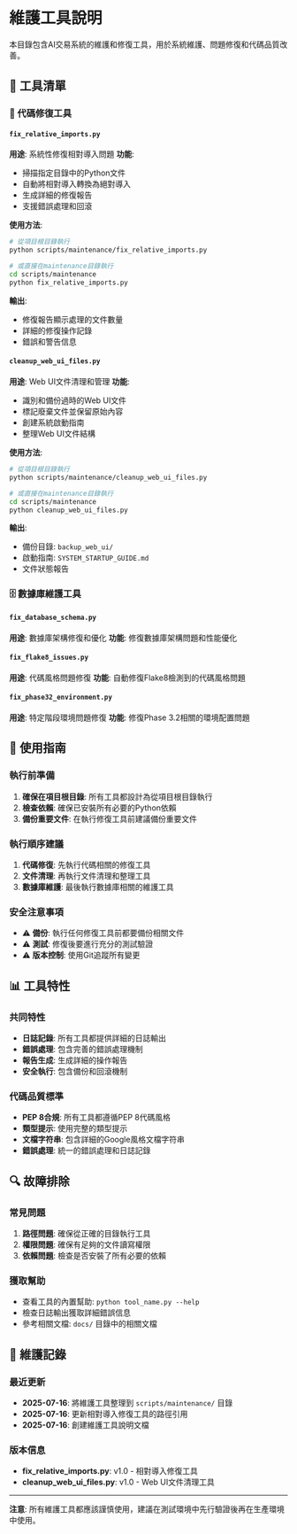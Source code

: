 # 維護工具說明

本目錄包含AI交易系統的維護和修復工具，用於系統維護、問題修復和代碼品質改善。

## 📁 工具清單

### 🔧 代碼修復工具

#### `fix_relative_imports.py`
**用途**: 系統性修復相對導入問題
**功能**: 
- 掃描指定目錄中的Python文件
- 自動將相對導入轉換為絕對導入
- 生成詳細的修復報告
- 支援錯誤處理和回滾

**使用方法**:
```bash
# 從項目根目錄執行
python scripts/maintenance/fix_relative_imports.py

# 或直接在maintenance目錄執行
cd scripts/maintenance
python fix_relative_imports.py
```

**輸出**: 
- 修復報告顯示處理的文件數量
- 詳細的修復操作記錄
- 錯誤和警告信息

#### `cleanup_web_ui_files.py`
**用途**: Web UI文件清理和管理
**功能**:
- 識別和備份過時的Web UI文件
- 標記廢棄文件並保留原始內容
- 創建系統啟動指南
- 整理Web UI文件結構

**使用方法**:
```bash
# 從項目根目錄執行
python scripts/maintenance/cleanup_web_ui_files.py

# 或直接在maintenance目錄執行
cd scripts/maintenance
python cleanup_web_ui_files.py
```

**輸出**:
- 備份目錄: `backup_web_ui/`
- 啟動指南: `SYSTEM_STARTUP_GUIDE.md`
- 文件狀態報告

### 🗄️ 數據庫維護工具

#### `fix_database_schema.py`
**用途**: 數據庫架構修復和優化
**功能**: 修復數據庫架構問題和性能優化

#### `fix_flake8_issues.py`
**用途**: 代碼風格問題修復
**功能**: 自動修復Flake8檢測到的代碼風格問題

#### `fix_phase32_environment.py`
**用途**: 特定階段環境問題修復
**功能**: 修復Phase 3.2相關的環境配置問題

## 🚀 使用指南

### 執行前準備
1. **確保在項目根目錄**: 所有工具都設計為從項目根目錄執行
2. **檢查依賴**: 確保已安裝所有必要的Python依賴
3. **備份重要文件**: 在執行修復工具前建議備份重要文件

### 執行順序建議
1. **代碼修復**: 先執行代碼相關的修復工具
2. **文件清理**: 再執行文件清理和整理工具
3. **數據庫維護**: 最後執行數據庫相關的維護工具

### 安全注意事項
- ⚠️ **備份**: 執行任何修復工具前都要備份相關文件
- ⚠️ **測試**: 修復後要進行充分的測試驗證
- ⚠️ **版本控制**: 使用Git追蹤所有變更

## 📊 工具特性

### 共同特性
- **日誌記錄**: 所有工具都提供詳細的日誌輸出
- **錯誤處理**: 包含完善的錯誤處理機制
- **報告生成**: 生成詳細的操作報告
- **安全執行**: 包含備份和回滾機制

### 代碼品質標準
- **PEP 8合規**: 所有工具都遵循PEP 8代碼風格
- **類型提示**: 使用完整的類型提示
- **文檔字符串**: 包含詳細的Google風格文檔字符串
- **錯誤處理**: 統一的錯誤處理和日誌記錄

## 🔍 故障排除

### 常見問題
1. **路徑問題**: 確保從正確的目錄執行工具
2. **權限問題**: 確保有足夠的文件讀寫權限
3. **依賴問題**: 檢查是否安裝了所有必要的依賴

### 獲取幫助
- 查看工具的內置幫助: `python tool_name.py --help`
- 檢查日誌輸出獲取詳細錯誤信息
- 參考相關文檔: `docs/` 目錄中的相關文檔

## 📝 維護記錄

### 最近更新
- **2025-07-16**: 將維護工具整理到 `scripts/maintenance/` 目錄
- **2025-07-16**: 更新相對導入修復工具的路徑引用
- **2025-07-16**: 創建維護工具說明文檔

### 版本信息
- **fix_relative_imports.py**: v1.0 - 相對導入修復工具
- **cleanup_web_ui_files.py**: v1.0 - Web UI文件清理工具

---

**注意**: 所有維護工具都應該謹慎使用，建議在測試環境中先行驗證後再在生產環境中使用。
